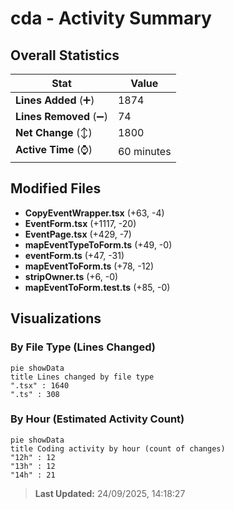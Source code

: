 # cda - Activity Summary 

## Overall Statistics

| Stat                   | Value                                                             |
| ---------------------- | ----------------------------------------------------------------- |
| **Lines Added** (➕)   | 1874                                          |
| **Lines Removed** (➖) | 74                                        |
| **Net Change** (↕)    | 1800                |
| **Active Time** (⌚)   | 60 minutes |


## Modified Files
- **CopyEventWrapper.tsx** (+63, -4)
- **EventForm.tsx** (+1117, -20)
- **EventPage.tsx** (+429, -7)
- **mapEventTypeToForm.ts** (+49, -0)
- **eventForm.ts** (+47, -31)
- **mapEventToForm.ts** (+78, -12)
- **stripOwner.ts** (+6, -0)
- **mapEventToForm.test.ts** (+85, -0)

## Visualizations

### By File Type (Lines Changed)

```mermaid
pie showData
title Lines changed by file type
".tsx" : 1640
".ts" : 308
```

### By Hour (Estimated Activity Count)

```mermaid
pie showData
title Coding activity by hour (count of changes)
"12h" : 12
"13h" : 12
"14h" : 21
```


> **Last Updated:** 24/09/2025, 14:18:27